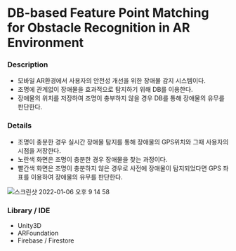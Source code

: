 # DB-based Feature Point Matching for Obstacle Recognition in AR Environment

### Description

  - 모바일 AR환경에서 사용자의 안전성 개선을 위한 장애물 감지 시스템이다. 
  - 조명에 관계없이 장애물을 효과적으로 탐지하기 위해 DB를 이용한다.
  - 장애물의 위치를 저장하여 조명이 충부하지 않을 경우 DB를 통해 장애물의 유무를 판단한다.

### Details
  - 조명이 충분한 경우 실시간 장애물 탐지를 통해 장애물의 GPS위치와 그때 사용자의 시점을 저장한다.
  - 노란색 화면은 조명이 충분한 경우 장애물을 찾는 과정이다.
  - 빨간색 화면은 조명이 충분하지 않은 경우로 사전에 장애물이 탐지되었다면 GPS 좌표를 이용하여 장애물의 유무를 판단한다.


![스크린샷 2022-01-06 오후 9 14 58](https://user-images.githubusercontent.com/48409306/161484444-399292b9-076a-410d-b0a2-97bc7f884275.png)


### Library / IDE

  - Unity3D
  - ARFoundation
  - Firebase / Firestore

